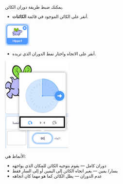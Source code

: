 يمكنك ضبط طريقة دوران الكائن.

- أنقر على الكائن الموجود في قائمة **الكائنات**.

![تمييز الكائن](images/click-sprite.png)

- أنقر على الاتجاه واختار نمط الدوران الذي تريده.

![أنماط دوران مختلفة](images/rotation-style.png)

الأنماط هي:

- دوران كامل — يقوم بتوجيه الكائن للمكان الذي يواجهه
- يسار/ يمين — يغير اتجاه الكائن إلى اليمين أو إلى السار فقط
- عدم الدوران — يظل الكائن كما هو مهما كان اتجاهه